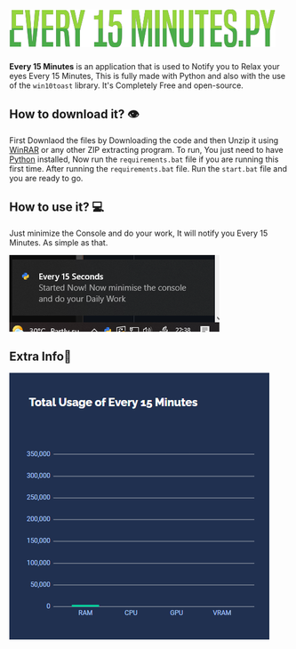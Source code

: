 # ![](e15m-logo.png)

__Every 15 Minutes__ is an application that is used to Notify you to Relax your eyes Every 15 Minutes, This is fully made with Python and also with the use of the `win10toast` library. It's Completely Free and open-source.

## How to download it? 👁
First Downlaod the files by Downloading the code and then Unzip it using [WinRAR](https://www.win-rar.com/start.html?&L=0) or any other ZIP extracting program.
To run, You just need to have [Python](https://www.python.org/downloads/) installed, Now run the `requirements.bat` file if you are running this first time. After running the `requirements.bat` file. Run the `start.bat` file and you are ready to go.

## How to use it? 💻
Just minimize the Console and do your work, It will notify you Every 15 Minutes. As simple as that.

![](evx-2.png)

## Extra Info📑

![](EXTA.png)
